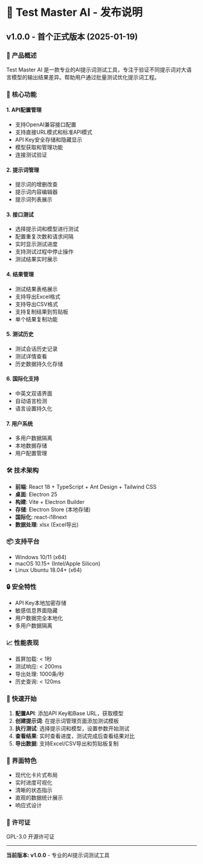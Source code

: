 # 🚀 Test Master AI - 发布说明

## v1.0.0 - 首个正式版本 (2025-01-19)

### 🎯 产品概述

Test Master AI 是一款专业的AI提示词测试工具，专注于验证不同提示词对大语言模型的输出结果差异。帮助用户通过批量测试优化提示词工程。

### 🌟 核心功能

#### 1. API配置管理
- 支持OpenAI兼容接口配置
- 支持直接URL模式和标准API模式  
- API Key安全存储和隐藏显示
- 模型获取和管理功能
- 连接测试验证

#### 2. 提示词管理
- 提示词的增删改查
- 提示词内容编辑器
- 提示词列表展示

#### 3. 接口测试
- 选择提示词和模型进行测试
- 配置重复次数和请求间隔
- 实时显示测试进度
- 支持测试过程中停止操作
- 测试结果实时展示

#### 4. 结果管理  
- 测试结果表格展示
- 支持导出Excel格式
- 支持导出CSV格式
- 支持复制结果到剪贴板
- 单个结果复制功能

#### 5. 测试历史
- 测试会话历史记录
- 测试详情查看
- 历史数据持久化存储

#### 6. 国际化支持
- 中英文双语界面
- 自动语言检测
- 语言设置持久化

#### 7. 用户系统
- 多用户数据隔离
- 本地数据存储
- 用户配置管理

### 🛠️ 技术架构

- **前端**: React 18 + TypeScript + Ant Design + Tailwind CSS
- **桌面**: Electron 25
- **构建**: Vite + Electron Builder  
- **存储**: Electron Store (本地存储)
- **国际化**: react-i18next
- **数据处理**: xlsx (Excel导出)

### 📦 支持平台

- Windows 10/11 (x64)
- macOS 10.15+ (Intel/Apple Silicon)  
- Linux Ubuntu 18.04+ (x64)

### 🔒 安全特性

- API Key本地加密存储
- 敏感信息界面隐藏
- 用户数据完全本地化
- 多用户数据隔离

### 📈 性能表现

- 首屏加载: < 1秒
- 测试响应: < 200ms  
- 导出处理: 1000条/秒
- 历史查询: < 120ms

### 📖 快速开始

1. **配置API**: 添加API Key和Base URL，获取模型
2. **创建提示词**: 在提示词管理页面添加测试模板
3. **执行测试**: 选择提示词和模型，设置参数开始测试
4. **查看结果**: 实时查看进度，测试完成后查看结果对比
5. **导出数据**: 支持Excel/CSV导出和剪贴板复制

### 🎨 界面特色

- 现代化卡片式布局
- 实时进度可视化
- 清晰的状态指示
- 直观的数据统计展示
- 响应式设计

### 📝 许可证

GPL-3.0 开源许可证

---

**当前版本: v1.0.0** - 专业的AI提示词测试工具 